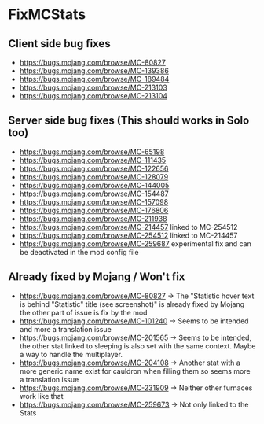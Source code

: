 # FixMCStats

## Client side bug fixes

- https://bugs.mojang.com/browse/MC-80827
- https://bugs.mojang.com/browse/MC-139386
- https://bugs.mojang.com/browse/MC-189484
- https://bugs.mojang.com/browse/MC-213103
- https://bugs.mojang.com/browse/MC-213104

## Server side bug fixes (This should works in Solo too)

- https://bugs.mojang.com/browse/MC-65198
- https://bugs.mojang.com/browse/MC-111435
- https://bugs.mojang.com/browse/MC-122656
- https://bugs.mojang.com/browse/MC-128079
- https://bugs.mojang.com/browse/MC-144005
- https://bugs.mojang.com/browse/MC-154487
- https://bugs.mojang.com/browse/MC-157098
- https://bugs.mojang.com/browse/MC-176806
- https://bugs.mojang.com/browse/MC-211938
- https://bugs.mojang.com/browse/MC-214457 linked to MC-254512
- https://bugs.mojang.com/browse/MC-254512 linked to MC-214457
- https://bugs.mojang.com/browse/MC-259687 experimental fix and can be deactivated in the mod config file


## Already fixed by Mojang / Won't fix

- https://bugs.mojang.com/browse/MC-80827 -> The "Statistic hover text is behind "Statistic" title (see screenshot)" is already fixed by Mojang the other part of issue is fix by the mod
- https://bugs.mojang.com/browse/MC-101240 -> Seems to be intended and more a translation issue
- https://bugs.mojang.com/browse/MC-201565 -> Seems to be intended, the other stat linked to sleeping is also set with the same context. Maybe a way to handle the multiplayer.
- https://bugs.mojang.com/browse/MC-204108 -> Another stat with a more generic name exist for cauldron when filling them so seems more a translation issue
- https://bugs.mojang.com/browse/MC-231909 -> Neither other furnaces work like that
- https://bugs.mojang.com/browse/MC-259673 -> Not only linked to the Stats
